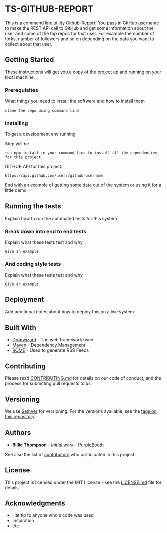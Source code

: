 # TS-GITHUB-REPORT

This is a command line utility Github-Report: You pass in GitHub username to make the REST API
call to GitHub and get some information about the user and some of the top repos for that user.
For example the number of forks, number of followers and so on depending on the data you want to collect about that user.

## Getting Started

These instructions will get you a copy of the project up and running on your local machine.

### Prerequisites

What things you need to install the software and how to install them

```
clone the repo using command line:
```

### Installing

To get a development env running

Step will be

```
run npm install in your command line to install all the dependencies for this project.
```

GITHUB API for this project:

```
https://api.github.com/users/github-username
```

End with an example of getting some data out of the system or using it for a little demo

## Running the tests

Explain how to run the automated tests for this system

### Break down into end to end tests

Explain what these tests test and why

```
Give an example
```

### And coding style tests

Explain what these tests test and why

```
Give an example
```

## Deployment

Add additional notes about how to deploy this on a live system

## Built With

* [Dropwizard](http://www.dropwizard.io/1.0.2/docs/) - The web framework used
* [Maven](https://maven.apache.org/) - Dependency Management
* [ROME](https://rometools.github.io/rome/) - Used to generate RSS Feeds

## Contributing

Please read [CONTRIBUTING.md](https://gist.github.com/PurpleBooth/b24679402957c63ec426) for details on our code of conduct, and the process for submitting pull requests to us.

## Versioning

We use [SemVer](http://semver.org/) for versioning. For the versions available, see the [tags on this repository](https://github.com/your/project/tags).

## Authors

* **Billie Thompson** - *Initial work* - [PurpleBooth](https://github.com/PurpleBooth)

See also the list of [contributors](https://github.com/your/project/contributors) who participated in this project.

## License

This project is licensed under the MIT License - see the [LICENSE.md](LICENSE.md) file for details

## Acknowledgments

* Hat tip to anyone who's code was used
* Inspiration
* etc
